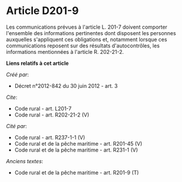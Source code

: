 # Article D201-9

Les communications prévues à l'article L. 201-7 doivent comporter l'ensemble des informations pertinentes dont disposent les
personnes auxquelles s'appliquent ces obligations et, notamment lorsque ces communications reposent sur des résultats
d'autocontrôles, les informations mentionnées à l'article R. 202-21-2.

**Liens relatifs à cet article**

_Créé par_:

  - Décret n°2012-842 du 30 juin 2012 - art. 3

_Cite_:

  - Code rural - art. L201-7
  - Code rural - art. R202-21-2 (V)

_Cité par_:

  - Code rural - art. R237-1-1 (V)
  - Code rural et de la pêche maritime - art. R201-45 (V)
  - Code rural et de la pêche maritime - art. R231-1 (V)

_Anciens textes_:

  - Code rural et de la pêche maritime - art. R201-9 (T)
